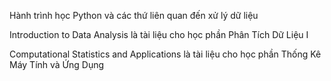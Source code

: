 Hành trình học Python và các thứ liên quan đến xử lý dữ liệu

Introduction to Data Analysis là tài liệu cho học phần Phân Tích Dữ Liệu I

Computational Statistics and Applications là tài liệu cho học phần Thống Kê Máy Tính và Ứng Dụng
